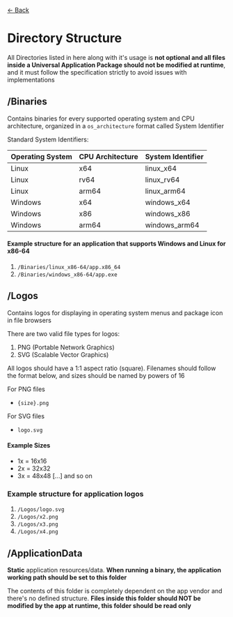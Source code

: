 [<- Back](README.md)

# Directory Structure

All Directories listed in here along with it's usage is **not optional and all files inside a Universal Application Package should not be modified at runtime**, and it must follow the specification strictly to avoid issues with implementations

## /Binaries

Contains binaries for every supported operating system and CPU architecture, organized in a `os_architecture` format called System Identifier

Standard System Identifiers:

| Operating System | CPU Architecture | System Identifier |
| ---------------- | ---------------- | ----------------- |
| Linux            | x64              | linux_x64         |
| Linux            | rv64             | linux_rv64        |
| Linux            | arm64            | linux_arm64       |
| Windows          | x64              | windows_x64       |
| Windows          | x86              | windows_x86       |
| Windows          | arm64            | windows_arm64     |

#### Example structure for an application that supports Windows and Linux for x86-64

1. `/Binaries/linux_x86-64/app.x86_64`
1. `/Binaries/windows_x86-64/app.exe`

## /Logos

Contains logos for displaying in operating system menus and package icon in file browsers

There are two valid file types for logos:

1. PNG (Portable Network Graphics)
1. SVG (Scalable Vector Graphics)

All logos should have a 1:1 aspect ratio (square). Filenames should follow the format below, and sizes should be named by powers of 16

For PNG files

- `{size}.png`

For SVG files

- `logo.svg`

#### Example Sizes

- 1x = 16x16
- 2x = 32x32
- 3x = 48x48
  [...] and so on

### Example structure for application logos

1. `/Logos/logo.svg`
1. `/Logos/x2.png`
1. `/Logos/x3.png`
1. `/Logos/x4.png`

## /ApplicationData

**Static** application resources/data. **When running a binary, the application working path should be set to this folder**

The contents of this folder is completely dependent on the app vendor and there's no defined structure. **Files inside this folder should NOT be modified by the app at runtime, this folder should be read only**
